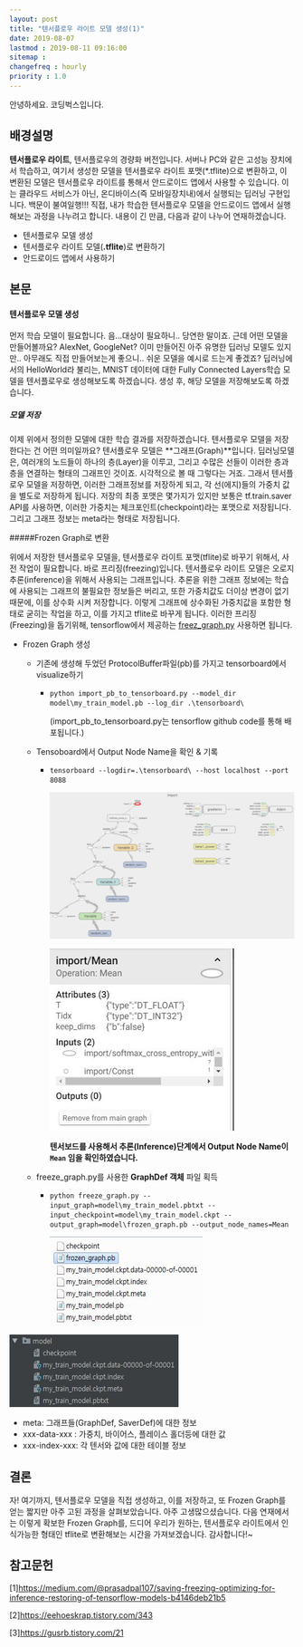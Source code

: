 ```yaml
---
layout: post
title: "텐서플로우 라이트 모델 생성(1)"
date: 2019-08-07
lastmod : 2019-08-11 09:16:00
sitemap :
changefreq : hourly
priority : 1.0
---
```


안녕하세요. 코딩벅스입니다.

## 배경설명



 **텐서플로우 라이트**, 텐서플로우의 경량화 버전입니다. 서버나 PC와 같은 고성능 장치에서 학습하고, 여기서 생성한 모델을 텐서플로우 라이트 포맷(*.tflite)으로 변환하고, 이 변환된 모델은 텐서플로우 라이트를 통해서 안드로이드 앱에서 사용할 수 있습니다. 이는 클라우드 서비스가 아닌, 온디바이스(즉 모바일장치내)에서 실행되는 딥러닝 구현입니다. 백문이 불여일행!!! 직접, 내가 학습한 텐서플로우 모델을 안드로이드 앱에서 실행해보는 과정을 나누려고 합니다. 내용이 긴 만큼, 다음과 같이 나누어 연재하겠습니다.  

* 텐서플로우 모델 생성
* 텐서플로우 라이트 모델(**.tflite**)로 변환하기
* 안드로이드 앱에서 사용하기

## 본문



#### 텐서플로우 모델 생성

 먼저 학습 모델이 필요합니다. 음...대상이 필요하니.. 당연한 말이죠. 근데 어떤 모델을 만들어볼까요? AlexNet, GoogleNet? 이미 만들어진 아주 유명한 딥러닝 모델도 있지만.. 아무래도 직접 만들어보는게 좋으니.. 쉬운 모델을 예시로 드는게 좋겠죠? 딥러닝에서의 HelloWorld라 불리는, MNIST 데이터에 대한 Fully Connected Layers학습 모델을 텐서플로우로 생성해보도록 하겠습니다. 생성 후, 해당 모델을 저장해보도록 하겠습니다.

##### 모델 저장

 이제 위에서 정의한 모델에 대한 학습 결과를 저장하겠습니다. 텐서플로우 모델을 저장한다는 건 어떤 의미일까요? 텐서플로우 모델은 **그래프(Graph)**입니다. 딥러닝모델은, 여러개의 노드들이 하나의 층(Layer)을 이루고, 그리고 수많은 선들이 이러한 층과 층을 연결하는 형태의 그래프인 것이죠.  시각적으로 볼 때 그렇다는 거죠. 그래서 텐서플로우 모델을 저장하면, 이러한 그래프정보를 저장하게 되고, 각 선(에지)들의 가중치 값을 별도로 저장하게 됩니다. 저장의 최종 포맷은 몇가지가 있지만 보통은 tf.train.saver API를 사용하면, 이러한 가중치는 체크포인트(checkpoint)라는 포맷으로 저장됩니다. 그리고 그래프 정보는 meta라는 형태로 저장됩니다. 

#####Frozen Graph로 변환

 위에서 저장한 텐서플로우 모델을, 텐서플로우 라이트 포맷(tflite)로 바꾸기 위해서, 사전 작업이 필요합니다. 바로 프리징(freezing)입니다. 텐서플로우 라이트 모델은 오로지 추론(inference)을 위해서 사용되는 그래프입니다. 추론을 위한 그래프 정보에는 학습에 사용되는 그래프의 불필요한 정보들은 버리고, 또한 가중치값도 더이상 변경이 없기때문에, 이를 상수화 시켜 저장합니다. 이렇게 그래프에 상수화된 가중치값을 포함한 형태로 굳히는 작업을 하고, 이를 가지고 tflite로 바꾸게 됩니다. 이러한 프리징(Freezing)을 돕기위해, tensorflow에서 제공하는 [freez_graph.py](https://github.com/tensorflow/tensorflow/blob/master/tensorflow/python/tools/freeze_graph.py) 사용하면 됩니다. 

* Frozen Graph 생성

  * 기존에 생성해 두었던 ProtocolBuffer파일(pb)를 가지고 tensorboard에서 visualize하기

    * `python import_pb_to_tensorboard.py --model_dir model\my_train_model.pb --log_dir .\tensorboard\`

      (import_pb_to_tensorboard.py는 tensorflow github code를 통해 배포됩니다.)

  * Tensoboard에서 Output Node Name을 확인 & 기록 

    * `tensorboard --logdir=.\tensorboard\ --host localhost --port 8088`

      ![tensorboard_1](https://github.com/junimnjw/junimnjw.github.io/blob/master/assets/img/tensorboard_1.JPG?raw=true)

      ![tensorboard2](https://github.com/junimnjw/junimnjw.github.io/blob/master/assets/img/tensorboard_2.JPG?raw=true)

      **텐서보드를 사용해서 추론(Inference)단계에서 Output Node Name이 `Mean` 임을 확인하였습니다.**


  * freeze_graph.py를 사용한 **GraphDef 객체** 파일 획득

    * `python freeze_graph.py --input_graph=model\my_train_model.pbtxt --input_checkpoint=model\my_train_model.ckpt --output_graph=model\frozen_graph.pb --output_node_names=Mean`

      ![결과](https://github.com/junimnjw/junimnjw.github.io/blob/master/assets/img/freezed.JPG?raw=true)


![freezing 이전의 저장된 checkpoint 파일들](https://github.com/junimnjw/junimnjw.github.io/blob/master/assets/img/ckptfile.JPG?raw=true)

* meta: 그래프들(GraphDef, SaverDef)에 대한 정보
* xxx-data-xxx : 가중치, 바이어스, 플레이스 홀더등에 대한 값
* xxx-index-xxx: 각 텐서와 값에 대한 테이블 정보

## 결론

 자! 여기까지, 텐서플로우 모델을 직접 생성하고, 이를 저장하고, 또 Frozen Graph를 얻는 짧지만 아주 고된 과정을 살펴보았습니다. 아주 고생많으셨습니다. 다음 연재에서는 이렇게 확보한 Frozen Graph를, 드디어 우리가 원하는, 텐서플로우 라이트에서 인식가능한 형태인 tflite로 변환해보는 시간을 가져보겠습니다. 감사합니다!~

## 참고문헌

[1]https://medium.com/@prasadpal107/saving-freezing-optimizing-for-inference-restoring-of-tensorflow-models-b4146deb21b5

[2]https://eehoeskrap.tistory.com/343

[3]https://gusrb.tistory.com/21